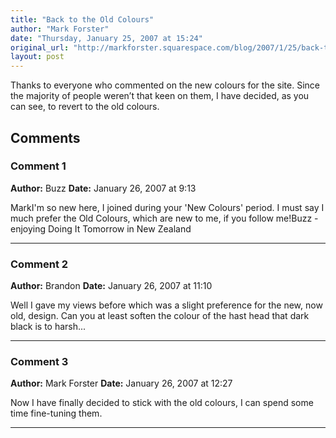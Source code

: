 ```yaml
---
title: "Back to the Old Colours"
author: "Mark Forster"
date: "Thursday, January 25, 2007 at 15:24"
original_url: "http://markforster.squarespace.com/blog/2007/1/25/back-to-the-old-colours.html"
layout: post
---
```


Thanks to everyone who commented on the new colours for the site. Since the majority of people weren’t that keen on them, I have decided, as you can see, to revert to the old colours.

## Comments

### Comment 1
**Author:** Buzz
**Date:** January 26, 2007 at 9:13

MarkI'm so new here, I joined during your 'New Colours' period. I must say I much prefer the Old Colours, which are new to me, if you follow me!Buzz - enjoying Doing It Tomorrow in New Zealand

---

### Comment 2
**Author:** Brandon
**Date:** January 26, 2007 at 11:10

Well I gave my views before which was a slight preference for the new, now old, design. Can you at least soften the colour of the hast head that dark black is to harsh...

---

### Comment 3
**Author:** Mark Forster
**Date:** January 26, 2007 at 12:27

Now I have finally decided to stick with the old colours, I can spend some time fine-tuning them.

---
